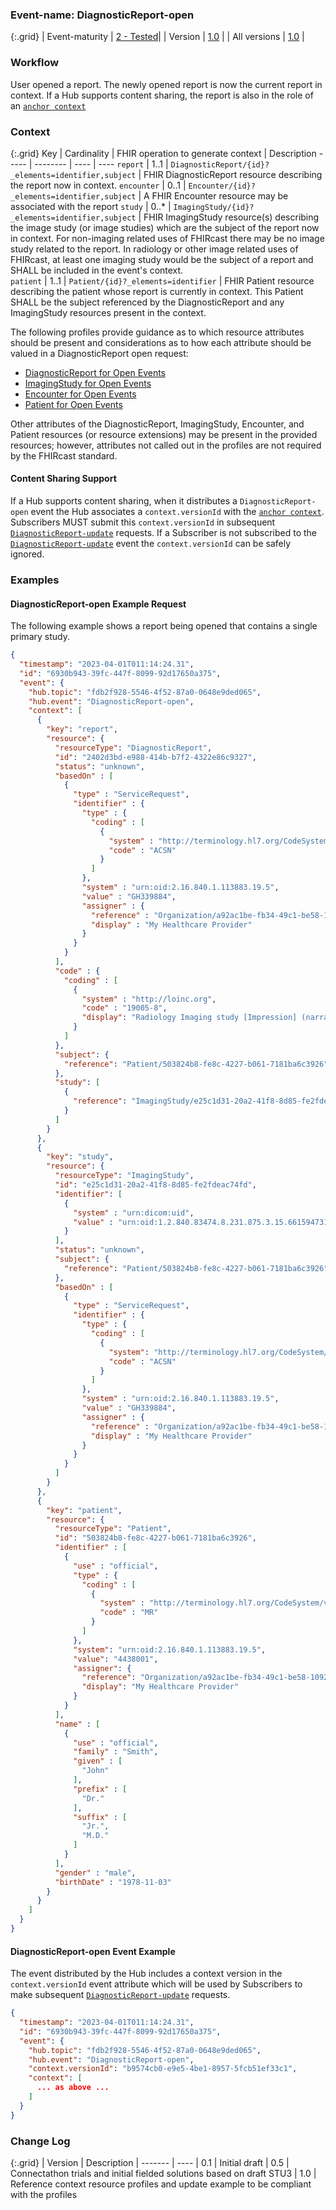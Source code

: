 ### Event-name: DiagnosticReport-open

{:.grid}
| Event-maturity | [2 - Tested](3-1-2-eventmaturitymodel.html)| 
| Version | [1.0](3-6-1-DiagnosticReport-open.html) |
| All versions | [1.0](3-6-1-DiagnosticReport-open.html) |

### Workflow

User opened a report.  The newly opened report is now the current report in context.  If a Hub supports content sharing, the report is also in the role of an [`anchor context`](5_glossary.html)

### Context

{:.grid}
Key | Cardinality | FHIR operation to generate context | Description
----- | -------- | ---- | ---- 
`report` | 1..1 | `DiagnosticReport/{id}?_elements=identifier,subject` | FHIR DiagnosticReport resource describing the report now in context.
`encounter` | 0..1 | `Encounter/{id}?_elements=identifier,subject` | A FHIR Encounter resource may be associated with the report
`study` | 0..* | `ImagingStudy/{id}?_elements=identifier,subject` | FHIR ImagingStudy resource(s) describing the image study (or image studies) which are the subject of the report now in context.  For non-imaging related uses of FHIRcast there may be no image study related to the report.  In radiology or other image related uses of FHIRcast, at least one imaging study would be the subject of a report and SHALL be included in the event's context.  
`patient` | 1..1 | `Patient/{id}?_elements=identifier` | FHIR Patient resource describing the patient whose report is currently in context. This Patient SHALL be the subject referenced by the DiagnosticReport and any ImagingStudy resources present in the context. 

The following profiles provide guidance as to which resource attributes should be present and considerations as to how each attribute should be valued in a DiagnosticReport open request:

* [DiagnosticReport for Open Events](StructureDefinition-fhircast-diagnostic-report-open.html)
* [ImagingStudy for Open Events](StructureDefinition-fhircast-imaging-study-open.html)
* [Encounter for Open Events](StructureDefinition-fhircast-encounter-open.html)
* [Patient for Open Events](StructureDefinition-fhircast-patient-open.html)

Other attributes of the DiagnosticReport, ImagingStudy, Encounter, and Patient resources (or resource extensions) may be present in the provided resources; however, attributes not called out in the profiles are not required by the FHIRcast standard.

#### Content Sharing Support

If a Hub supports content sharing, when it distributes a `DiagnosticReport-open` event the Hub associates a `context.versionId` with the [`anchor context`](5_glossary.html).  Subscribers MUST submit this `context.versionId` in subsequent [`DiagnosticReport-update`](3-6-3-DiagnosticReport-update.html) requests.  If a Subscriber is not subscribed to the [`DiagnosticReport-update`](3-6-3-DiagnosticReport-update.html) event the `context.versionId` can be safely ignored.


### Examples

#### DiagnosticReport-open Example Request

The following example shows a report being opened that contains a single primary study.

```json
{
  "timestamp": "2023-04-01T011:14:24.31",
  "id": "6930b943-39fc-447f-8099-92d17650a375",
  "event": {
    "hub.topic": "fdb2f928-5546-4f52-87a0-0648e9ded065",
    "hub.event": "DiagnosticReport-open",
    "context": [
      {
        "key": "report",
        "resource": {
          "resourceType": "DiagnosticReport",
          "id": "2402d3bd-e988-414b-b7f2-4322e86c9327",
          "status": "unknown",
          "basedOn" : [
            {
              "type" : "ServiceRequest",
              "identifier" : {
                "type" : {
                  "coding" : [
                    {
                      "system" : "http://terminology.hl7.org/CodeSystem/v2-0203",
                      "code" : "ACSN"
                    }
                  ]
                },
                "system" : "urn:oid:2.16.840.1.113883.19.5",
                "value" : "GH339884",
                "assigner" : {
                  "reference" : "Organization/a92ac1be-fb34-49c1-be58-10928bd271cc",
                  "display" : "My Healthcare Provider"
                }
              }
            }
          ],
          "code" : {
            "coding" : [
              {
                "system" : "http://loinc.org",
                "code" : "19005-8",
                "display": "Radiology Imaging study [Impression] (narrative)"
              }
            ]
          },
          "subject": {
            "reference": "Patient/503824b8-fe8c-4227-b061-7181ba6c3926"
          },
          "study": [
            {
              "reference": "ImagingStudy/e25c1d31-20a2-41f8-8d85-fe2fdeac74fd"
            }
          ]
        }
      },
      {
        "key": "study",
        "resource": {
          "resourceType": "ImagingStudy",
          "id": "e25c1d31-20a2-41f8-8d85-fe2fdeac74fd",
          "identifier": [
            {
              "system" : "urn:dicom:uid",
              "value" : "urn:oid:1.2.840.83474.8.231.875.3.15.661594731"
            }
          ],
          "status": "unknown",
          "subject": {
            "reference": "Patient/503824b8-fe8c-4227-b061-7181ba6c3926"
          },
          "basedOn" : [
            {
              "type" : "ServiceRequest",
              "identifier" : {
                "type" : {
                  "coding" : [
                    {
                      "system": "http://terminology.hl7.org/CodeSystem/v2-0203",
                      "code" : "ACSN"
                    }
                  ]
                },
                "system" : "urn:oid:2.16.840.1.113883.19.5",
                "value" : "GH339884",
                "assigner" : {
                  "reference" : "Organization/a92ac1be-fb34-49c1-be58-10928bd271cc",
                  "display" : "My Healthcare Provider"
                }
              }
            }
          ]
        }
      },
      {
        "key": "patient",
        "resource": {
          "resourceType": "Patient",
          "id": "503824b8-fe8c-4227-b061-7181ba6c3926",
          "identifier" : [
            {
              "use" : "official",
              "type" : {
                "coding" : [
                  {
                    "system" : "http://terminology.hl7.org/CodeSystem/v2-0203",
                    "code" : "MR"
                  }
                ]
              },
              "system": "urn:oid:2.16.840.1.113883.19.5",
              "value": "4438001",
              "assigner": {
                "reference": "Organization/a92ac1be-fb34-49c1-be58-10928bd271cc",
                "display": "My Healthcare Provider"
              }
            }
          ],
          "name" : [
            {
              "use" : "official",
              "family" : "Smith",
              "given" : [
                "John"
              ],
              "prefix" : [
                "Dr."
              ],
              "suffix" : [
                "Jr.",
                "M.D."
              ]
            }
          ],
          "gender" : "male",
          "birthDate" : "1978-11-03"
        }
      }
    ]
  }
}
```

#### DiagnosticReport-open Event Example

The event distributed by the Hub includes a context version in the `context.versionId` event attribute which will be used by Subscribers to make subsequent [`DiagnosticReport-update`](3-6-3-DiagnosticReport-update.html) requests.

```json
{
  "timestamp": "2023-04-01T011:14:24.31",
  "id": "6930b943-39fc-447f-8099-92d17650a375",
  "event": {
    "hub.topic": "fdb2f928-5546-4f52-87a0-0648e9ded065",
    "hub.event": "DiagnosticReport-open",
    "context.versionId": "b9574cb0-e9e5-4be1-8957-5fcb51ef33c1",
    "context": [
      ... as above ...
    ]
  }
}
```

### Change Log

{:.grid}
| Version | Description
| ------- | ----
| 0.1 | Initial draft
| 0.5 | Connectathon trials and initial fielded solutions based on draft STU3
| 1.0 | Reference context resource profiles and update example to be compliant with the profiles